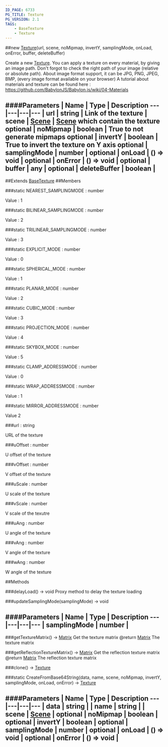 ```yaml
---
ID_PAGE: 6733
PG_TITLE: Texture
PG_VERSION: 2.1
TAGS:
    - BaseTexture
    - Texture
---
```

##new [Texture](page.php?p=6733)(url, scene, noMipmap, invertY, samplingMode, onLoad, onError, buffer, deleteBuffer)



Create a new [Texture](page.php?p=6733).
You can apply a texture on every material, by giving an image path.
Don't forgot to check the right path of your image (relative or absolute path). About image format support, it can be JPG, PNG, JPEG, BMP, (every image format available on your browser)
A tutorial about materials and texture can be found here : https://github.com/BabylonJS/Babylon.js/wiki/04-Materials




####Parameters
 | Name | Type | Description
---|---|---|---
 | url | string | Link of the texture
 | scene | [Scene](page.php?p=6662) | [Scene](page.php?p=6662) which contain the texture
optional | noMipmap | boolean | True to not generate mipmaps
optional | invertY | boolean | True to invert the texture on Y axis
optional | samplingMode | number | 
optional | onLoad | () =&gt; void | 
optional | onError | () =&gt; void | 
optional | buffer | any | 
optional | deleteBuffer | boolean | 
---

##Extends
 [BaseTexture](page.php?p=6731)
##Members

###static NEAREST_SAMPLINGMODE : number




Value : 1



###static BILINEAR_SAMPLINGMODE : number




Value : 2



###static TRILINEAR_SAMPLINGMODE : number




Value : 3



###static EXPLICIT_MODE : number




Value : 0



###static SPHERICAL_MODE : number




Value : 1



###static PLANAR_MODE : number




Value : 2



###static CUBIC_MODE : number




Value : 3



###static PROJECTION_MODE : number




Value : 4



###static SKYBOX_MODE : number




Value : 5



###static CLAMP_ADDRESSMODE : number




Value : 0



###static WRAP_ADDRESSMODE : number




Value : 1



###static MIRROR_ADDRESSMODE : number




Value 2



###url : string




URL of the texture



###uOffset : number




U offset of the texture



###vOffset : number




V offset of the texture



###uScale : number




U scale of the texture



###vScale : number




V scale of the texutre



###uAng : number




U angle of the texture



###vAng : number




V angle of the texture



###wAng : number




W angle of the texture











##Methods

###delayLoad() &rarr; void
Proxy method to delay the texture loading






###updateSamplingMode(samplingMode) &rarr; void

####Parameters
 | Name | Type | Description
---|---|---|---
 | samplingMode | number | 
---

###getTextureMatrix() &rarr; [Matrix](page.php?p=6754)
Get the texture matrix
@return [Matrix](page.php?p=6754) The texture matrix






###getReflectionTextureMatrix() &rarr; [Matrix](page.php?p=6754)
Get the reflection texture matrix
@return [Matrix](page.php?p=6754) The reflection texture matrix






###clone() &rarr; [Texture](page.php?p=6733)




###static CreateFromBase64String(data, name, scene, noMipmap, invertY, samplingMode, onLoad, onError) &rarr; [Texture](page.php?p=6733)

####Parameters
 | Name | Type | Description
---|---|---|---
 | data | string | 
 | name | string | 
 | scene | [Scene](page.php?p=6662) | 
optional | noMipmap | boolean | 
optional | invertY | boolean | 
optional | samplingMode | number | 
optional | onLoad | () =&gt; void | 
optional | onError | () =&gt; void | 
---
